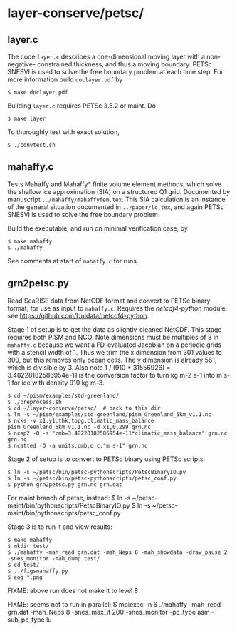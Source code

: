 layer-conserve/petsc/
==============

layer.c
-------

The code `layer.c` describes a one-dimensional moving layer with a non-negative-
constrained thickness, and thus a moving boundary.  PETSc SNESVI is used to
solve the free boundary problem at each time step.  For more information build
`doclayer.pdf` by

    $ make doclayer.pdf

Building `layer.c` requires PETSc 3.5.2 or maint.  Do

    $ make layer

To thoroughly test with exact solution,

    $ ./convtest.sh


mahaffy.c
---------

Tests Mahaffy and Mahaffy* finite volume element methods, which solve the
shallow ice approximation (SIA) on a structured Q1 grid.  Documented by manuscript
`../mahaffy/mahaffyfem.tex`.  This SIA calculation is an instance of the
general situation documented in `../paper/lc.tex`, and again PETSc SNESVI is used to
solve the free boundary problem.

Build the executable, and run on minimal verification case, by

    $ make mahaffy
    $ ./mahaffy

See comments at start of `mahaffy.c` for runs.


grn2petsc.py
------------

Read SeaRISE data from NetCDF format and convert to PETSc binary format, for
use as input to `mahaffy.c`.  Requires the _netcdf4-python_ module; see
https://github.com/Unidata/netcdf4-python.

Stage 1 of setup is to get the data as slightly-cleaned NetCDF.  This stage
requires both PISM and NCO.  Note dimensions must be multiples of 3 in
`mahaffy.c` because we want a FD-evaluated Jacobian on a periodic grids with
a stencil width of 1.  Thus we trim the x dimension from 301 values to 300,
but this removes only ocean cells.  The y dimension is already 561, which is
divisible by 3.  Also note 1 / (910 * 31556926) = 3.48228182586954e-11
is the conversion factor to turn  kg m-2 a-1  into  m s-1  for ice with
density 910 kg m-3.

    $ cd ~/pism/examples/std-greenland/
    $ ./preprocess.sh
    $ cd ~/layer-conserve/petsc/  # back to this dir
    $ ln -s ~/pism/examples/std-greenland/pism_Greenland_5km_v1.1.nc
    $ ncks -v x1,y1,thk,topg,climatic_mass_balance pism_Greenland_5km_v1.1.nc -d x1,0,299 grn.nc
    $ ncap2 -O -s "cmb=3.48228182586954e-11*climatic_mass_balance" grn.nc grn.nc
    $ ncatted -O -a units,cmb,o,c,"m s-1" grn.nc

Stage 2 of setup is to convert to PETSc binary using PETSc scripts:

    $ ln -s ~/petsc/bin/petsc-pythonscripts/PetscBinaryIO.py
    $ ln -s ~/petsc/bin/petsc-pythonscripts/petsc_conf.py
    $ python grn2petsc.py grn.nc grn.dat

For maint branch of petsc, instead:
    $ ln -s ~/petsc-maint/bin/pythonscripts/PetscBinaryIO.py
    $ ln -s ~/petsc-maint/bin/pythonscripts/petsc_conf.py


Stage 3 is to run it and view results:

    $ make mahaffy
    $ mkdir test/
    $ ./mahaffy -mah_read grn.dat -mah_Neps 8 -mah_showdata -draw_pause 2 -snes_monitor -mah_dump test/
    $ cd test/
    $ ../figsmahaffy.py
    $ eog *.png

FIXME: above run does not make it to level 8

FIXME: seems not to run in parallel:
    $ mpiexec -n 6 ./mahaffy -mah_read grn.dat -mah_Neps 8 -snes_max_it 200 -snes_monitor -pc_type asm -sub_pc_type lu

